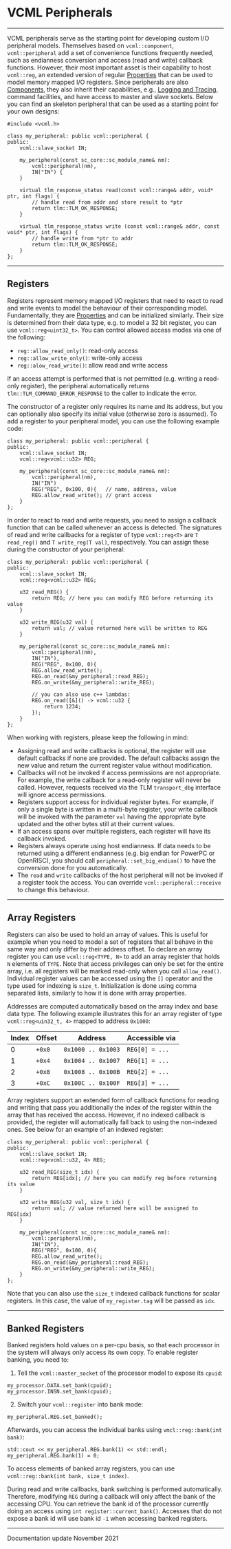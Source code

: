 # VCML Peripherals
----
VCML peripherals serve as the starting point for developing custom I/O
peripheral models. Themselves based on `vcml::component`, `vcml::peripheral` add
a set of convenience functions frequently needed, such as endianness conversion
and access (read and write) callback functions. However, their most important
asset is their capability to host `vcml::reg`, an extended version of regular
[Properties](properties.md) that can be used to model memory mapped I/O
registers. Since peripherals are also [Components](components.md), they also
inherit their capabilities, e.g., [Logging and Tracing](logging.md), command
facilities, and have access to master and slave sockets. Below you can find an
skeleton peripheral that can be used as a starting point for your own designs:

```
#include <vcml.h>

class my_peripheral: public vcml::peripheral {
public:
    vcml::slave_socket IN;

    my_peripheral(const sc_core::sc_module_name& nm):
        vcml::peripheral(nm),
        IN("IN") {
    }

    virtual tlm_response_status read(const vcml::range& addr, void* ptr, int flags) {
        // handle read from addr and store result to *ptr
        return tlm::TLM_OK_RESPONSE;
    }

    virtual tlm_response_status write (const vcml::range& addr, const void* ptr, int flags) {
        // handle write from *ptr to addr
        return tlm::TLM_OK_RESPONSE;
    }
};
```

----
## Registers
Registers represent memory mapped I/O registers that need to react to read and
write events to model the behaviour of their corresponding model. Fundamentally,
they are [Properties](properties.md) and can be initialized similarly.
Their size is determined from their data type, e.g. to model a 32 bit register,
you can use `vcml::reg<uint32_t>`. You can control allowed access modes via one
of the following:

* `reg::allow_read_only()`: read-only access
* `reg::allow_write_only()`: write-only access
* `reg::alow_read_write()`: allow read and write access

If an access attempt is performed that is not permitted (e.g. writing a
read-only register), the peripheral automatically returns
`tlm::TLM_COMMAND_ERROR_RESPONSE` to the caller to indicate the error.

The constructor of a register only requires its name and its address, but you
can optionally also specify its initial value (otherwise zero is assumed). To
add a register to your peripheral model, you can use the following example code:

```
class my_peripheral: public vcml::peripheral {
public:
    vcml::slave_socket IN;
    vcml::reg<vcml::u32> REG;

    my_peripheral(const sc_core::sc_module_name& nm):
        vcml::peripheral(nm),
        IN("IN")
        REG("REG", 0x100, 0){   // name, address, value
        REG.allow_read_write(); // grant access
    }
};
```

In order to react to read and write requests, you need to assign a callback
function that can be called whenever an access is detected. The signatures of
read and write callbacks for a register of type `vcml::reg<T>` are `T read_reg()`
and `T write_reg(T val)`, respectively. You can assign these during the
constructor of your peripheral:

```
class my_peripheral: public vcml::peripheral {
public:
    vcml::slave_socket IN;
    vcml::reg<vcml::u32> REG;

    u32 read_REG() {
        return REG; // here you can modify REG before returning its value
    }

    u32 write_REG(u32 val) {
        return val; // value returned here will be written to REG
    }

    my_peripheral(const sc_core::sc_module_name& nm):
        vcml::peripheral(nm),
        IN("IN"),
        REG("REG", 0x100, 0){
        REG.allow_read_write();
        REG.on_read(&my_peripheral::read_REG);
        REG.on_write(&my_peripheral::write_REG);

        // you can also use c++ lambdas:
        REG.on_read([&]() -> vcml::u32 {
            return 1234;
        });
    }
};
```

When working with registers, please keep the following in mind:

* Assigning read and write callbacks is optional, the register will use default
callbacks if none are provided. The default callbacks assign the new value and
return the current register value without modification.
* Callbacks will not be invoked if access permissions are not appropriate. For
example, the write callback for a read-only register will never be called.
However, requests received via the TLM `transport_dbg` interface will ignore
access permissions.
* Registers support access for individual register bytes. For example, if
only a single byte is written in a multi-byte register, your write callback
will be invoked with the parameter `val` having the appropriate byte updated and
the other bytes still at their current values.
* If an access spans over multiple registers, each register will have its
callback invoked.
* Registers always operate using host endianness. If data needs to be returned
using a different endianness (e.g. big endian for PowerPC or OpenRISC), you
should call `peripheral::set_big_endian()` to have the conversion done for you
automatically.
* The `read` and `write` callbacks of the host peripheral will not be invoked if
a register took the access. You can override `vcml::peripheral::receive` to
change this behaviour.

----
## Array Registers
Registers can also be used to hold an array of values. This is useful for
example when you need to model a set of registers that all behave in the same
way and only differ by their address offset. To declare an array register you
can use `vcml::reg<TYPE, N>` to add an array register that holds `N` elements of
`TYPE`. Note that access privileges can only be set for the entire array, i.e.
all registers will be marked read-only when you call `allow_read()`. Individual
register values can be accessed using the `[]` operator and the type used for
indexing is `size_t`. Initialization is done using comma separated lists,
similarly to how it is done with array properties.

Addresses are computed automatically based on the array index and base data
type. The following example illustrates this for an array register of type
`vcml::reg<uin32_t, 4>` mapped to address `0x1000`:

| Index | Offset | Address            | Accessible via |
| ----- | -------| ------------------ | -------------- |
|   0   | `+0x0` | `0x1000 .. 0x1003` | `REG[0] = ...` |
|   1   | `+0x4` | `0x1004 .. 0x1007` | `REG[1] = ...` |
|   2   | `+0x8` | `0x1008 .. 0x100B` | `REG[2] = ...` |
|   3   | `+0xC` | `0x100C .. 0x100F` | `REG[3] = ...` |

Array registers support an extended form of callback functions for reading and
writing that pass you additionally the index of the register within the array
that has received the access. However, if no indexed callback is provided, the
register will automatically fall back to using the non-indexed ones. See below
for an example of an indexed register:

```
class my_peripheral: public vcml::peripheral {
public:
    vcml::slave_socket IN;
    vcml::reg<vcml::u32, 4> REG;

    u32 read_REG(size_t idx) {
        return REG[idx]; // here you can modify reg before returning its value
    }

    u32 write_REG(u32 val, size_t idx) {
        return val; // value returned here will be assigned to REG[idx]
    }

    my_peripheral(const sc_core::sc_module_name& nm):
        vcml::peripheral(nm),
        IN("IN"),
        REG("REG", 0x100, 0){
        REG.allow_read_write();
        REG.on_read(&my_peripheral::read_REG);
        REG.on_write(&my_peripheral::write_REG);
    }
};
```

Note that you can also use the `size_t` indexed callback functions for scalar
registers. In this case, the value of `my_register.tag` will be passed as `idx`.

----
## Banked Registers
Banked registers hold values on a per-cpu basis, so that each processor in the
system will always only access its own copy. To enable register banking, you
need to:

1. Tell the `vcml::master_socket` of the processor model to expose its `cpuid`:

```
my_processor.DATA.set_bank(cpuid);
my_processor.INSN.set_bank(cpuid);
```

2. Switch your `vcml::register` into bank mode:

```
my_peripheral.REG.set_banked();
```

Afterwards, you can access the individual banks using
`vmcl::reg::bank(int bank)`:

```
std::cout << my_peripheral.REG.bank(1) << std::endl;
my_peripheral.REG.bank(1) = 0;
```

To access elements of banked array registers, you can use
`vcml::reg::bank(int bank, size_t index)`.

During read and write callbacks, bank switching is performed automatically.
Therefore, modifying `REG` during a callback will only affect the bank of the
accessing CPU. You can retrieve the bank id of the processor currently doing an
access using `int register::current_bank()`. Accesses that do not expose a bank
id will use bank id `-1` when accessing banked registers.

----
Documentation update November 2021
